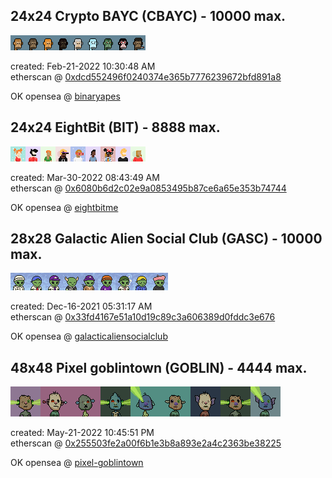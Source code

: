 ## 24x24  Crypto BAYC (CBAYC) - 10000 max.

![](i/binaryapes-strip.png)

created: Feb-21-2022 10:30:48 AM <br>
etherscan @ [0xdcd552496f0240374e365b7776239672bfd891a8](https://etherscan.io/address/0xdcd552496f0240374e365b7776239672bfd891a8)

OK  opensea @ [binaryapes](https://opensea.io/collection/binaryapes)<br>


## 24x24  EightBit (BIT) - 8888 max.

![](i/eightbitme-strip.png)

created: Mar-30-2022 08:43:49 AM <br>
etherscan @ [0x6080b6d2c02e9a0853495b87ce6a65e353b74744](https://etherscan.io/address/0x6080b6d2c02e9a0853495b87ce6a65e353b74744)

OK  opensea @ [eightbitme](https://opensea.io/collection/eightbitme)<br>


## 28x28  Galactic Alien Social Club (GASC) - 10000 max.

![](i/galacticaliensocialclub-strip.png)

created: Dec-16-2021 05:31:17 AM <br>
etherscan @ [0x33fd4167e51a10d19c89c3a606389d0fddc3e676](https://etherscan.io/address/0x33fd4167e51a10d19c89c3a606389d0fddc3e676)

OK  opensea @ [galacticaliensocialclub](https://opensea.io/collection/galacticaliensocialclub)<br>


## 48x48  Pixel goblintown (GOBLIN) - 4444 max.

![](i/goblintown-strip.png)

created: May-21-2022 10:45:51 PM <br>
etherscan @ [0x255503fe2a00f6b1e3b8a893e2a4c2363be38225](https://etherscan.io/address/0x255503fe2a00f6b1e3b8a893e2a4c2363be38225)

OK  opensea @ [pixel-goblintown](https://opensea.io/collection/pixel-goblintown)<br>


